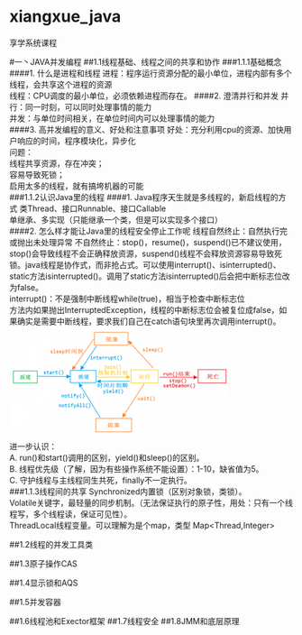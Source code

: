 # xiangxue_java
享学系统课程

#一丶JAVA并发编程
##1.1线程基础、线程之间的共享和协作
###1.1.1基础概念
####1.	什么是进程和线程
进程：程序运行资源分配的最小单位，进程内部有多个线程，会共享这个进程的资源  
线程：CPU调度的最小单位，必须依赖进程而存在。
####2.	澄清并行和并发
并行：同一时刻，可以同时处理事情的能力  
并发：与单位时间相关，在单位时间内可以处理事情的能力  
####3.	高并发编程的意义、好处和注意事项
好处：充分利用cpu的资源、加快用户响应的时间，程序模块化，异步化  
问题：  
线程共享资源，存在冲突；  
容易导致死锁；  
启用太多的线程，就有搞垮机器的可能  
###1.1.2认识Java里的线程
####1.	Java程序天生就是多线程的，新启线程的方式
类Thread、接口Runnable、接口Callable  
单继承、多实现（只能继承一个类，但是可以实现多个接口）  
####2.	怎么样才能让Java里的线程安全停止工作呢
线程自然终止：自然执行完或抛出未处理异常
不自然终止：stop()，resume()，suspend()已不建议使用，stop()会导致线程不会正确释放资源，suspend()线程不会释放资源容易导致死锁。java线程是协作式，而非抢占式。可以使用interrupt()、isinterrupted()、static方法isinterrupted()。调用了static方法isinterrupted()后会把中断标志位改为false。  
interrupt()：不是强制中断线程while(true)，相当于检查中断标志位  
方法内如果抛出InterruptedException，线程的中断标志位会被复位成false，如果确实是需要中断线程，要求我们自己在catch语句块里再次调用interrupt()。  
 ![image](https://github.com/YangYaoCD/xiangxue_java/blob/master/src/picture/thread.png)  
 进一步认识：  
 A.	run()和start()调用的区别，yield()和sleep()的区别。  
 B.	线程优先级（了解，因为有些操作系统不能设置）：1-10，缺省值为5。  
 C.	守护线程与主线程同生共死，finally不一定执行。  
###1.1.3线程间的共享
Synchronized内置锁（区别对象锁，类锁）。  
Volatile关键字，最轻量的同步机制。（无法保证执行的原子性，用处：只有一个线程写，多个线程读，保证可见性）。  
ThreadLocal线程变量。可以理解为是个map，类型 Map<Thread,Integer>  

 
##1.2线程的并发工具类



##1.3原子操作CAS



##1.4显示锁和AQS



##1.5并发容器



##1.6线程池和Exector框架
##1.7线程安全
##1.8JMM和底层原理

